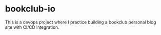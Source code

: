 # bookclub-io
This is a devops project where I practice building a bookclub personal blog site with CI/CD integration.
